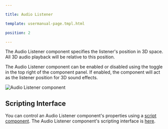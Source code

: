 ---
title: Audio Listener
template: usermanual-page.tmpl.html
position: 2
---

The Audio Listener component specifies the listener's position in 3D space. All 3D audio playback will be relative to this position.

The Audio Listener component can be enabled or disabled using the toggle in the top right of the component panel. If enabled, the component will act as the listener position for 3D sound effects.

![Audio Listener component][1]

## Scripting Interface

You can control an Audio Listener component's properties using a [script component][2]. The Audio Listener component's scripting interface is [here][3].

[1]: /images/user-manual/scenes/components/component-audio-listener.png
[2]: /user-manual/packs/components/script
[3]: /engine/api/stable/symbols/pc.AudioListenerComponent.html


